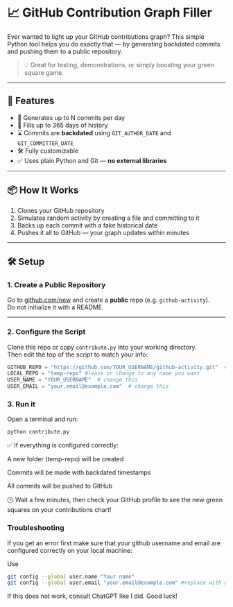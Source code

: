 # 📈 GitHub Contribution Graph Filler

Ever wanted to light up your GitHub contributions graph? This simple Python tool helps you do exactly that — by generating backdated commits and pushing them to a public repository.

> 💡 Great for testing, demonstrations, or simply boosting your green square game.

---

## 🚀 Features

- 🔁 Generates up to N commits per day
- 📅 Fills up to 365 days of history
- ⌛ Commits are **backdated** using `GIT_AUTHOR_DATE` and `GIT_COMMITTER_DATE`
- 🛠️ Fully customizable
- ✅ Uses plain Python and Git — **no external libraries**

---

## 📦 How It Works

1. Clones your GitHub repository
2. Simulates random activity by creating a file and committing to it
3. Backs up each commit with a fake historical date
4. Pushes it all to GitHub — your graph updates within minutes

---

## 🛠️ Setup

### 1. Create a Public Repository

Go to [github.com/new](https://github.com/new) and create a **public** repo (e.g. `github-activity`).  
Do not initialize it with a README.

---

### 2. Configure the Script

Clone this repo or copy `contribute.py` into your working directory.  
Then edit the top of the script to match your info:

```python
GITHUB_REPO = "https://github.com/YOUR_USERNAME/github-activity.git"  # change this to repo url
LOCAL_REPO = "temp-repo" #leave or change to any name you want
USER_NAME = "YOUR_USERNAME"  # change this 
USER_EMAIL = "your.email@example.com"  # change this
```

### 3. Run it 

Open a terminal and run:

```python
python contribute.py
```

✅ If everything is configured correctly:

A new folder (temp-repo) will be created

Commits will be made with backdated timestamps

All commits will be pushed to GitHub

🕒 Wait a few minutes, then check your GitHub profile to see the new green squares on your contributions chart!

### Troubleshooting

If you get an error first make sure that your github username and email are configured correctly on your local machine: 

Use 
```bash
git config --global user.name "Your name"
git config --global user.email "your.email@example.com" #replace with github profile email
```

If this does not work, consult ChatGPT like I did. Good luck! 
